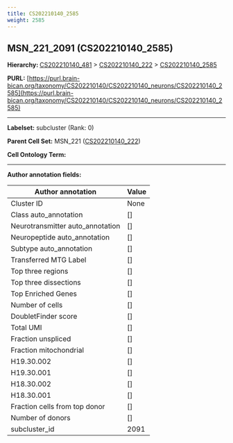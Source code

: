 ```yaml
---
title: CS202210140_2585
weight: 2585
---
```

## MSN_221_2091 (CS202210140_2585)
<b>Hierarchy: </b>
[CS202210140_481](../CS202210140_481) >
[CS202210140_222](../CS202210140_222) >
[CS202210140_2585](../CS202210140_2585)

**PURL:** [https://purl.brain-bican.org/taxonomy/CS202210140/CS202210140_neurons/CS202210140_2585](https://purl.brain-bican.org/taxonomy/CS202210140/CS202210140_neurons/CS202210140_2585)

---


**Labelset:** subcluster (Rank: 0)

**Parent Cell Set:** MSN_221 ([CS202210140_222](../CS202210140_222))



**Cell Ontology Term:** 

[MARKER GENES.]: #


---

[TRANSFERRED ANNOTATIONS.]: #


[AUTHOR ANNOTATION FIELDS.]: #


**Author annotation fields:**

| Author annotation | Value |
|-------------------|-------|
|Cluster ID|None|
|Class auto_annotation|[]|
|Neurotransmitter auto_annotation|[]|
|Neuropeptide auto_annotation|[]|
|Subtype auto_annotation|[]|
|Transferred MTG Label|[]|
|Top three regions|[]|
|Top three dissections|[]|
|Top Enriched Genes|[]|
|Number of cells|[]|
|DoubletFinder score|[]|
|Total UMI|[]|
|Fraction unspliced|[]|
|Fraction mitochondrial|[]|
|H19.30.002|[]|
|H19.30.001|[]|
|H18.30.002|[]|
|H18.30.001|[]|
|Fraction cells from top donor|[]|
|Number of donors|[]|
|subcluster_id|2091|
